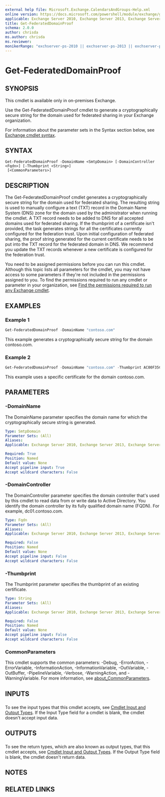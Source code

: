 ```yaml
---
external help file: Microsoft.Exchange.CalendarsAndGroups-Help.xml
online version: https://docs.microsoft.com/powershell/module/exchange/get-federateddomainproof
applicable: Exchange Server 2010, Exchange Server 2013, Exchange Server 2016, Exchange Server 2019
title: Get-FederatedDomainProof
schema: 2.0.0
author: chrisda
ms.author: chrisda
ms.reviewer:
monikerRange: "exchserver-ps-2010 || exchserver-ps-2013 || exchserver-ps-2016 || exchserver-ps-2019"
---
```


# Get-FederatedDomainProof

## SYNOPSIS
This cmdlet is available only in on-premises Exchange.

Use the Get-FederatedDomainProof cmdlet to generate a cryptographically secure string for the domain used for federated sharing in your Exchange organization.

For information about the parameter sets in the Syntax section below, see [Exchange cmdlet syntax](https://docs.microsoft.com/powershell/exchange/exchange-server/exchange-cmdlet-syntax).

## SYNTAX

```
Get-FederatedDomainProof -DomainName <SmtpDomain> [-DomainController <Fqdn>] [-Thumbprint <String>]
 [<CommonParameters>]
```

## DESCRIPTION
The Get-FederatedDomainProof cmdlet generates a cryptographically secure string for the domain used for federated sharing. The resulting string is used to manually configure a text (TXT) record in the Domain Name System (DNS) zone for the domain used by the administrator when running the cmdlet. A TXT record needs to be added to DNS for all accepted domains used for federated sharing. If the thumbprint of a certificate isn't provided, the task generates strings for all the certificates currently configured for the federation trust. Upon initial configuration of federated sharing, the proof string generated for the current certificate needs to be put into the TXT record for the federated domain in DNS. We recommend you update the TXT records whenever a new certificate is configured for the federation trust.

You need to be assigned permissions before you can run this cmdlet. Although this topic lists all parameters for the cmdlet, you may not have access to some parameters if they're not included in the permissions assigned to you. To find the permissions required to run any cmdlet or parameter in your organization, see [Find the permissions required to run any Exchange cmdlet](https://docs.microsoft.com/powershell/exchange/exchange-server/find-exchange-cmdlet-permissions).

## EXAMPLES

### Example 1
```powershell
Get-FederatedDomainProof -DomainName "contoso.com"
```

This example generates a cryptographically secure string for the domain contoso.com.

### Example 2
```powershell
Get-FederatedDomainProof -DomainName "contoso.com" -Thumbprint AC00F35CBA8359953F4126E0984B5CCAFA2F4F17
```

This example uses a specific certificate for the domain contoso.com.

## PARAMETERS

### -DomainName
The DomainName parameter specifies the domain name for which the cryptographically secure string is generated.

```yaml
Type: SmtpDomain
Parameter Sets: (All)
Aliases:
Applicable: Exchange Server 2010, Exchange Server 2013, Exchange Server 2016, Exchange Server 2019

Required: True
Position: Named
Default value: None
Accept pipeline input: True
Accept wildcard characters: False
```

### -DomainController
The DomainController parameter specifies the domain controller that's used by this cmdlet to read data from or write data to Active Directory. You identify the domain controller by its fully qualified domain name (FQDN). For example, dc01.contoso.com.

```yaml
Type: Fqdn
Parameter Sets: (All)
Aliases:
Applicable: Exchange Server 2010, Exchange Server 2013, Exchange Server 2016, Exchange Server 2019

Required: False
Position: Named
Default value: None
Accept pipeline input: False
Accept wildcard characters: False
```

### -Thumbprint
The Thumbprint parameter specifies the thumbprint of an existing certificate.

```yaml
Type: String
Parameter Sets: (All)
Aliases:
Applicable: Exchange Server 2010, Exchange Server 2013, Exchange Server 2016, Exchange Server 2019

Required: False
Position: Named
Default value: None
Accept pipeline input: False
Accept wildcard characters: False
```

### CommonParameters
This cmdlet supports the common parameters: -Debug, -ErrorAction, -ErrorVariable, -InformationAction, -InformationVariable, -OutVariable, -OutBuffer, -PipelineVariable, -Verbose, -WarningAction, and -WarningVariable. For more information, see [about_CommonParameters](https://go.microsoft.com/fwlink/p/?LinkID=113216).

## INPUTS

###  
To see the input types that this cmdlet accepts, see [Cmdlet Input and Output Types](https://go.microsoft.com/fwlink/p/?LinkId=616387). If the Input Type field for a cmdlet is blank, the cmdlet doesn't accept input data.

## OUTPUTS

###  
To see the return types, which are also known as output types, that this cmdlet accepts, see [Cmdlet Input and Output Types](https://go.microsoft.com/fwlink/p/?LinkId=616387). If the Output Type field is blank, the cmdlet doesn't return data.

## NOTES

## RELATED LINKS
